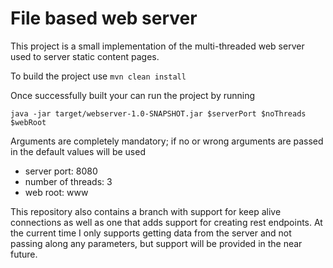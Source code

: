 # File based web server

This project is a small implementation of the multi-threaded web server used
to server static content pages. 

To  build the project use `mvn clean install`

Once successfully built your can run the project by running 

`java -jar target/webserver-1.0-SNAPSHOT.jar $serverPort $noThreads $webRoot`

Arguments are completely mandatory; if no or wrong arguments are passed in
the default values will be used
- server port: 8080
- number of threads: 3 
- web root: www 

This repository also contains a branch with support for keep alive connections as well as 
one that adds support for creating rest endpoints. At the current time I only supports 
getting data from the server and not passing along any parameters, but support will be provided
in the near future.